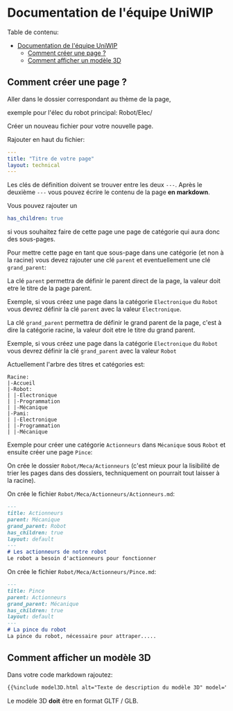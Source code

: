 # Documentation de l'équipe UniWIP

Table de contenu:
- [Documentation de l'équipe UniWIP](#documentation-de-léquipe-uniwip)
  - [Comment créer une page ?](#comment-créer-une-page-)
  - [Comment afficher un modèle 3D](#comment-afficher-un-modèle-3d)

## Comment créer une page ?

Aller dans le dossier correspondant au thème de la page, 

exemple pour l'élec du robot principal: Robot/Elec/

Créer un nouveau fichier pour votre nouvelle page.

Rajouter en haut du fichier:

```yaml
---
title: "Titre de votre page"
layout: technical
---
```
Les clés de définition doivent se trouver entre les deux `---`.
Après le deuxième `---` vous pouvez écrire le contenu de la page **en markdown**.

Vous pouvez rajouter un 
```yaml
has_children: true
```
si vous souhaitez faire de cette page une page de catégorie qui aura donc des sous-pages.

Pour mettre cette page en tant que sous-page dans une catégorie (et non à la racine) vous devez rajouter une clé `parent` et eventuellement une clé `grand_parent`:

La clé `parent` permettra de définir le parent direct de la page, la valeur doit etre le titre de la page parent.

Exemple, si vous créez une page dans la catégorie `Electronique` du `Robot` vous devrez définir la clé `parent` avec la valeur `Electronique`.

La clé `grand_parent` permettra de définir le grand parent de la page, c'est à dire la catégorie racine, la valeur doit etre le titre du grand parent.

Exemple, si vous créez une page dans la catégorie `Electronique` du `Robot` vous devrez définir la clé `grand_parent` avec la valeur `Robot`

Actuellement l'arbre des titres et catégories est:
```
Racine:
|-Accueil
|-Robot:
| |-Electronique
| |-Programmation
| |-Mécanique
|-Pami:
| |-Electronique
| |-Programmation
| |-Mécanique
```

Exemple pour créer une catégorie `Actionneurs` dans `Mécanique` sous `Robot` et ensuite créer une page `Pince`:

On crée le dossier `Robot/Meca/Actionneurs` (c'est mieux pour la lisibilité de trier les pages dans des dossiers, techniquement on pourrait tout laisser à la racine).


On crée le fichier `Robot/Meca/Actionneurs/Actionneurs.md`:
```md
---
title: Actionneurs
parent: Mécanique
grand_parent: Robot
has_children: true
layout: default
---
# Les actionneurs de notre robot
Le robot a besoin d'actionneurs pour fonctionner
```

On crée le fichier `Robot/Meca/Actionneurs/Pince.md`:
```md
---
title: Pince
parent: Actionneurs
grand_parent: Mécanique
has_children: true
layout: default
---
# La pince du robot
La pince du robot, nécessaire pour attraper.....
```

## Comment afficher un modèle 3D

Dans votre code markdown rajoutez:
```md
{{%include model3D.html alt="Texte de description du modèle 3D" model="url / chemin du modèle 3D"%}}
``` 
Le modèle 3D **doit** être en format GLTF / GLB.
